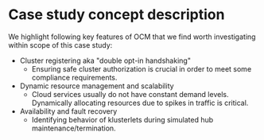 # Case study concept description

We highlight following key features of OCM that we find worth investigating within scope of this case study:<br>
* Cluster registering aka "double opt-in handshaking"
    + Ensuring safe cluster authorization is crucial in order to meet some compliance requirements.
* Dynamic resource management and scalability
    + Cloud services usually do not have constant demand levels. Dynamically allocating resources due to spikes in traffic is critical.
* Availability and fault recovery
    + Identifying behavior of klusterlets during simulated hub maintenance/termination.